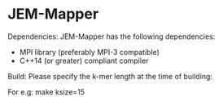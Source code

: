 # JEM-Mapper

Dependencies:
JEM-Mapper has the following dependencies:
* MPI library (preferably MPI-3 compatible)
* C++14 (or greater) compliant compiler

Build:
Please specify the k-mer length at the time of building:

For e.g: make ksize=15
